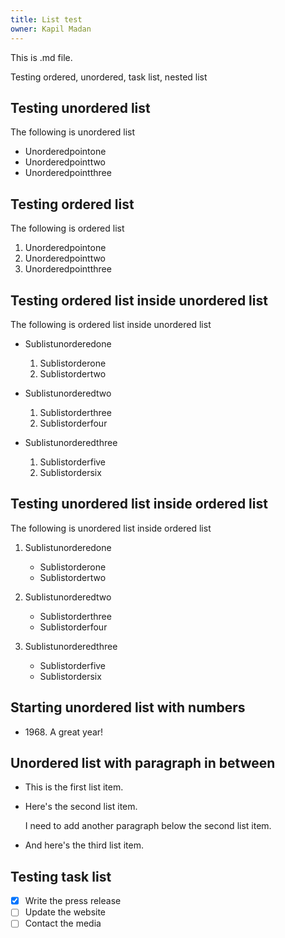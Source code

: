 ```yaml
---
title: List test
owner: Kapil Madan
---
```


This is .md file. 

Testing ordered, unordered, task list, nested list

## Testing unordered list

The following is unordered list

+ Unorderedpointone
+ Unorderedpointtwo
+ Unorderedpointthree

## Testing ordered list

The following is ordered list

1. Unorderedpointone
2. Unorderedpointtwo
3. Unorderedpointthree

## Testing ordered list inside unordered list

The following is ordered list inside unordered list
+ Sublistunorderedone
	1. Sublistorderone
	2. Sublistordertwo

+ Sublistunorderedtwo
	1. Sublistorderthree
	2. Sublistorderfour

+ Sublistunorderedthree
	1. Sublistorderfive
	2. Sublistordersix
	
## Testing unordered list inside ordered list
	
The following is unordered list inside ordered list
1. Sublistunorderedone
	+ Sublistorderone
	+ Sublistordertwo

1. Sublistunorderedtwo
	+ Sublistorderthree
	+ Sublistorderfour

1. Sublistunorderedthree
	+ Sublistorderfive
	+ Sublistordersix
	

## Starting unordered list with numbers

- 1968\. A great year!

## Unordered list with paragraph in between

* This is the first list item.
* Here's the second list item.

    I need to add another paragraph below the second list item.

* And here's the third list item.


## Testing task list 

- [x] Write the press release
- [ ] Update the website
- [ ] Contact the media